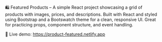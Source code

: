 🛍️ Featured Products – A simple React project showcasing a grid of products with images, prices, and descriptions. Built with React and styled using Bootstrap and a Bootswatch theme for a clean, responsive UI. Great for practicing props, component structure, and event handling.

🔗 Live demo: https://product-featured.netlify.app
